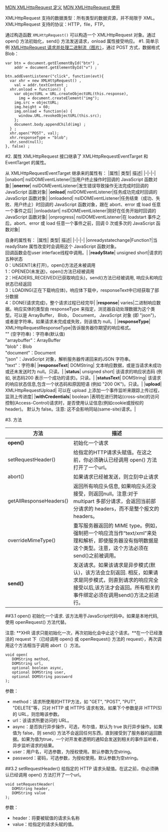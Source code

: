 [MDN XMLHttpRequest 定义](https://developer.mozilla.org/zh-CN/docs/Web/API/XMLHttpRequest)
[MDN XMLHttpRequest 使用](https://developer.mozilla.org/zh-CN/docs/Web/API/XMLHttpRequest/Using_XMLHttpRequest)

XMLHttpRequest 支持的数据类型：所有类型的数据资源，并不局限于 XML。
XMLHttpRequest 支持的协议：HTTP，file，FTP。

通过构造函数 `XMLHttpRequest()` 可以构造一个 XMLHttpRequest 对象。通过 open() 方法初始化，send() 方法发送请求，onload 属性接受响应。
#1. 简单示例
[XMLHttpRequest 请求并处理二进制流（图片）](https://segmentfault.com/q/1010000000443286)，通过 POST 方式，数据格式 Blob：
```
var btn = document.getElementById("btn") ,
    addr = document.getElementById("v") ;

btn.addEventListener("click", function(evt){
  var xhr = new XMLHttpRequest() ,
    val = addr.textContent ;
  xhr.onload = function() {
    var objectURL = URL.createObjectURL(this.response),
      img = document.createElement("img");
    img.src = objectURL;
    img.height = 60;
    img.onload = function(e) {
      window.URL.revokeObjectURL(this.src);
    };
    document.body.appendChild(img) ;
  } ;
  xhr.open("POST", val);
  xhr.responseType = "blob";
  xhr.send(null);
}, false) ;
```
#2. 属性
XMLHttpRequest 接口继承了 XMLHttpRequestEventTarget 和 EventTarget 的属性。

从 XMLHttpRequestEventTarget  继承来的属性有：
|属性|  类型| 描述|
|-|-|-|
|onabort| nsIDOMEventListener|当用户终止操作时回调的 JavaScript 函数对象|
|**onerror**| nsIDOMEventListener|发生错误导致操作无法完成时回调的 JavaScript 函数对象|
|**onload**|  nsIDOMEventListener|任务成功完成时回调的 JavaScript 函数对象|
|onloadend| nsIDOMEventListener|任务结束（成功、失败、用户终止）时回调的 JavaScript 函数对象，跟在 abort、error 或 load 任意一个事件之后|
|onloadstart| nsIDOMEventListener|刚好在任务开始时回调的 JavaScript 函数对象|
|onprogress|  nsIDOMEventListener|在 loadstart 事件之后，abort、error 或 load 任意一个事件之前，回调 0 次或多次的 JavaScript 函数对象|

自身的属性有：
|属性|  类型| 描述|
|-|-|-|
|onreadystatechange|Function?|当 readyState 属性改变时会调用这个 JavaScript 函数对象。<br/>回调函数会在user interface线程中调用。|
|**readyState**|  unsigned short|请求的五种状态<br/>0：UNSENT(未打开)，open()方法还未被调用<br/>1：OPENED(未发送)，open()方法已经被调用<br/>2：HEADERS_RECEIVED(已获取响应头)，send()方法已经被调用, 响应头和响应状态已经返回<br/>3：LOADING(正在下载响应体)，响应体下载中，responseText中已经获取了部分数据<br/>4：DONE(请求完成)，整个请求过程已经完毕|
|**response**|  varies|二进制响应数据。响应实体的类型由 responseType 来指定，浏览器自动处理数据为这个类型。可以是 ArrayBuffer， Blob， Document， JavaScript 对象 (即 "json")， 或者是字符串。如果请求未完成或失败，则该值为 null。|
|**responseType**|  XMLHttpRequestResponseType|告诉服务器你期望的响应格式。<br/>"" (空字符串)：字符串(默认值)<br/>"arraybuffer"：ArrayBuffer<br/>"blob"：Blob<br/>"document"：Document<br/>"json"：JavaScript 对象，解析服务器传递回来的JSON 字符串。<br/>"text"：字符串|
|**responseText**|  DOMString|  文本响应数据，或是当请求未成功或还未发送时为 null。只读。|
|**status**|  unsigned short| 该请求的响应状态码 (例如, 状态码200 表示一个成功的请求)。只读。|
|**statusText**|  DOMString|  该请求的响应状态信息,包含一个状态码和原因短语 (例如 "200 OK")。只读。|
|**upload**|  XMLHttpRequestUpload| 可以在 upload 上添加一个事件监听来跟踪上传过程，监测上传进度|
|**withCredentials**| boolean |表明在进行跨站(cross-site)的访问控制(Access-Control)请求时，是否使用认证信息(例如cookie或授权的header)。 默认为 false。注意: 这不会影响同站(same-site)请求。|

#3. 方法

|方法|  描述|
|-|-|
|**open()**|初始化一个请求|
|setRequestHeader()|给指定的HTTP请求头赋值。在这之前，你必须确认已经调用 open() 方法打开了一个url。|
|abort()|如果请求已经被发送，则立刻中止请求|
|getAllResponseHeaders()|返回所有响应头信息, 如果响应头还没接受，则返回null。注意:对于 multipart 多部分请求，会返回当前部分请求的 headers，而不是整个报文的 headers。|
|overrideMimeType()|重写服务器返回的 MIME type。例如，强制把一个响应流当作“text/xml”来处理和解析，即使服务器没有指明数据是这个类型。注意，这个方法必须在send()之前被调用。|
|**send()**|发送请求。如果该请求是异步模式(默认)，该方法会立刻返回. 相反，如果请求是同步模式，则直到请求的响应完全接受以后,该方法才会返回。所有相关的事件绑定必须在调用send()方法之前进行。|
##3.1 open()
初始化一个请求. 该方法用于JavaScript代码中。如果是本地代码, 使用 openRequest() 方法代替。

注意: **XHR 请求只能初始化一次，再次初始化会中止这个请求。**在一个已经激活的 request 下（已经调用 open() 或 openRequest() 方法的 request），再次调用这个方法相当于调用 abort（）方法。
```
void open(
   DOMString method,
   DOMString url,
   optional boolean async,
   optional DOMString user,
   optional DOMString password
);
```
参数：

- method：请求所使用的HTTP方法，如 "GET", "POST", "PUT", "DELETE"等，只对 HTTP 或 HTTPS 请求有效。如果下个参数是非 HTTP(S) 的 URL，则忽略该参数。
- url：该请求所要访问的 URL。
- async：是否执行异步操作，可选，布尔值，默认为 true 执行异步操作。如果值为 false，则 send() 方法不会返回任何东西，直到接受到了服务器的返回数据。如果为值为true，一个对开发者透明的通知会发送到相关的事件监听者，异步监听请求的结果。
- user：用户名，可选参数，为授权使用。默认参数为空string。
- password：密码，可选参数，为授权使用。默认参数为空string。

##3.2 setRequestHeader()
给指定的 HTTP 请求头赋值。在这之前，你必须确认已经调用 open() 方法打开了一个url。
```
void setRequestHeader(
   DOMString header,
   DOMString value
);
```
参数：

- header：将要被赋值的请求头名称
- value：给指定的请求头赋的值。